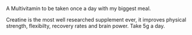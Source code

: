 A Multivitamin to be taken once a day with my biggest meal.

Creatine is the most well researched supplement ever, it improves physical strength, flexibilty, recovery rates and brain power. Take 5g a day.
